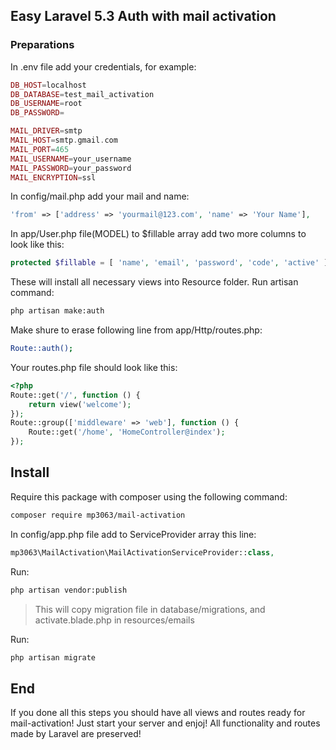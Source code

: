 ## Easy Laravel 5.3 Auth with mail activation

### Preparations

In .env file add your credentials, for example:
```php
DB_HOST=localhost
DB_DATABASE=test_mail_activation
DB_USERNAME=root
DB_PASSWORD=

MAIL_DRIVER=smtp
MAIL_HOST=smtp.gmail.com
MAIL_PORT=465
MAIL_USERNAME=your_username
MAIL_PASSWORD=your_password
MAIL_ENCRYPTION=ssl
```
In config/mail.php add your mail and name:
```php
'from' => ['address' => 'yourmail@123.com', 'name' => 'Your Name'],
```
In app/User.php file(MODEL) to $fillable array add two more columns to look like this:
```php
protected $fillable = [ 'name', 'email', 'password', 'code', 'active' ];
```

These will install all necessary views into Resource folder. Run artisan command:
```bash
php artisan make:auth
```
Make shure to erase following line from app/Http/routes.php:
```bash
Route::auth();
```
Your routes.php file should look like this:
```php
<?php
Route::get('/', function () {
    return view('welcome');
});
Route::group(['middleware' => 'web'], function () {
    Route::get('/home', 'HomeController@index');
});
```
## Install

Require this package with composer using the following command:
```bash
composer require mp3063/mail-activation
```
In config/app.php file add to ServiceProvider array this line:
```php
mp3063\MailActivation\MailActivationServiceProvider::class,
```
Run:
```bash
php artisan vendor:publish
```
>This will copy migration file in database/migrations, and activate.blade.php in resources/emails

Run:
```bash
php artisan migrate
```
## End

If you done all this steps you should have all views and routes ready for mail-activation! Just start your server and enjoj! All functionality and routes made by Laravel are preserved!